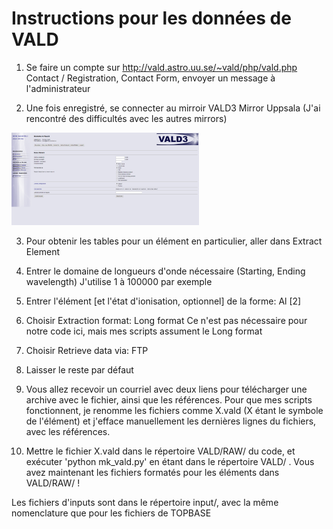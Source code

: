 # Instructions pour les données de VALD #

1. Se faire un compte sur http://vald.astro.uu.se/~vald/php/vald.php
    Contact / Registration, Contact Form, envoyer un message à l'administrateur
    
2. Une fois enregistré, se connecter au mirroir VALD3 Mirror Uppsala (J'ai rencontré des difficultés avec les autres mirrors)

<img src="chrome_2017-11-24_10-21-22.png" style="max-width: 300px;"/><br/>

3. Pour obtenir les tables pour un élément en particulier, aller dans Extract Element

4. Entrer le domaine de longueurs d'onde nécessaire (Starting, Ending wavelength)
    J'utilise 1 à 100000 par exemple
    
5. Entrer l'élément [et l'état d'ionisation, optionnel] de la forme: Al [2]

6. Choisir Extraction format: Long format
    Ce n'est pas nécessaire pour notre code ici, mais mes scripts assument le Long format
    
7. Choisir Retrieve data via: FTP

8. Laisser le reste par défaut

9. Vous allez recevoir un courriel avec deux liens pour télécharger une archive avec le fichier, ainsi que les références. Pour que mes scripts fonctionnent, je renomme les fichiers comme X.vald (X étant le symbole de l'élément) et j'efface manuellement les dernières lignes du fichiers, avec les références.

10. Mettre le fichier X.vald dans le répertoire VALD/RAW/ du code, et exécuter 'python mk_vald.py' en étant dans le répertoire VALD/ . Vous avez maintenant les fichiers formatés pour les éléments dans VALD/RAW/ !

Les fichiers d'inputs sont dans le répertoire input/, avec la même nomenclature que pour les fichiers de TOPBASE
